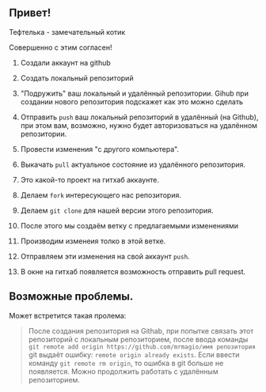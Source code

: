 ## Привет!

Тефтелька - замечательный котик

Совершенно с этим согласен!

1. Создали аккаунт на github
2. Создать локальный репозиторий
3. "Подружить" ваш локальный и удалённый репозитории. Gihub при создании нового репозитория подскажет как это можно сделать
4. Отправить `push` ваш локальный репозиторий в удалённый (на Github), при этом вам, возможно, нужно будет авторизоваться на удалённом репозитории.
5. Провести изменения "с другого компьютера".
6. Выкачать `pull` актуальное состояние из удалённого репозитория.

1. Это какой-то проект на гитхаб аккаунте.


1. Делаем `fork` интересующего нас репозитория.
2. Делаем `git clone` для нашей версии этого репозитория.
3. После этого мы создаём ветку с предлагаемыми изменениями
4. Производим изменеия толко в этой ветке.
5. Отправляем эти изменения на свой аккаунт `push`.
6. В окне на гитхаб появляется возможность отправить pull request.

## Возможные проблемы.

Может встретится такая пролема: 
> После создания репозитория на Githab, при попытке связать этот репозиторий с локальным репозиторием, после ввода команды `git remote add origin https://github.com/mrmagio/имя репозитория` git выдаёт ошибку: `remote origin already exists`. Если ввести команду `git remote rm origin`, то ошибка в git больше не появляется. Можно продолжить работать с удалённым репозиторием. 
